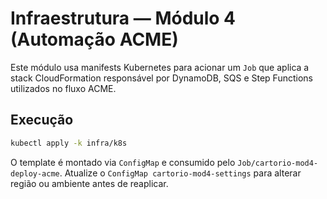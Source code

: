 # Infraestrutura — Módulo 4 (Automação ACME)

Este módulo usa manifests Kubernetes para acionar um `Job` que aplica a stack
CloudFormation responsável por DynamoDB, SQS e Step Functions utilizados no
fluxo ACME.

## Execução

```bash
kubectl apply -k infra/k8s
```

O template é montado via `ConfigMap` e consumido pelo `Job/cartorio-mod4-deploy-acme`.
Atualize o `ConfigMap cartorio-mod4-settings` para alterar região ou ambiente
antes de reaplicar.
